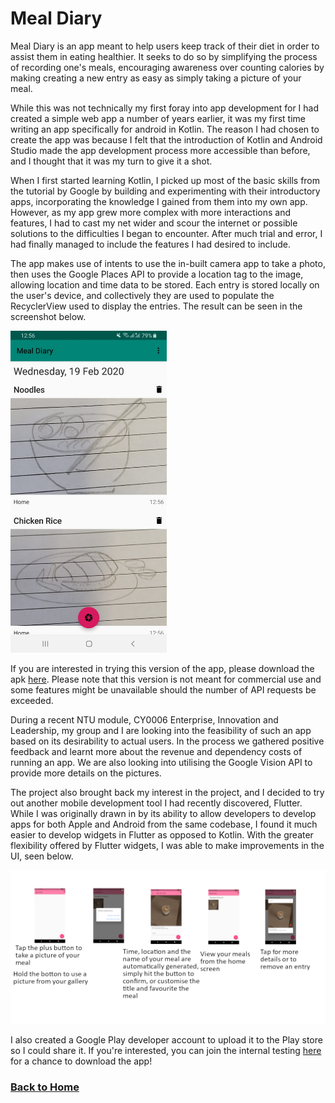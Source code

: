 # Meal Diary

Meal Diary is an app meant to help users keep track of their diet in order to assist them in eating healthier. It seeks to do so by simplifying the process of recording one's meals, encouraging awareness over counting calories by making creating a new entry as easy as simply taking a picture of your meal.

While this was not technically my first foray into app development for I had created a simple web app a number of years earlier, it was my first time writing an app specifically for android in Kotlin. The reason I had chosen to create the app was because I felt that the introduction of Kotlin and Android Studio made the app development process more accessible than before, and I thought that it was my turn to give it a shot.

When I first started learning Kotlin, I picked up most of the basic skills from the tutorial by Google by building and experimenting with their introductory apps, incorporating the knowledge I gained from them into my own app. However, as my app grew more complex with more interactions and features, I had to cast my net wider and scour the internet or possible solutions to the difficulties I began to encounter. After much trial and error, I had finally managed to include the features I had desired to include.

The app makes use of intents to use the in-built camera app to take a photo, then uses the Google Places API to provide a location tag to the image, allowing location and time data to be stored. Each entry is stored locally on the user's device, and collectively they are used to populate the RecyclerView used to display the entries. The result can be seen in the screenshot below.

<img src="/assets/images/meal_diary/Meal-Diary-SS.jpeg"
	width="250"/>

If you are interested in trying this version of the app, please download the apk [here](https://github.com/Yi-Jiahe/Yi-Jiahe.github.io/releases/tag/MealDiaryv0.1.0). Please note that this version is not meant for commercial use and some features might be unavailable should the number of API requests be exceeded.

During a recent NTU module, CY0006 Enterprise, Innovation and Leadership, my group and I are looking into the feasibility of such an app based on its desirability to actual users. In the process we gathered positive feedback and learnt more about the revenue and dependency costs of running an app. We are also looking into utilising the Google Vision API to provide more details on the pictures.

The project also brought back my interest in the project, and I decided to try out another mobile development tool I had recently discovered, Flutter. While I was originally drawn in by its ability to allow developers to develop apps for both Apple and Android from the same codebase, I found it much easier to develop widgets in Flutter as opposed to Kotlin. With the greater flexibility offered by Flutter widgets, I was able to make improvements in the UI, seen below.

![Feature Graphic](/assets/images/meal_diary/Feature_graphic.png)

I also created a Google Play developer account to upload it to the Play store so I could share it. If you're interested, you can join the internal testing [here](https://play.google.com/apps/internaltest/4700343135347905465) for a chance to download the app!

### [Back to Home](/index.md)
